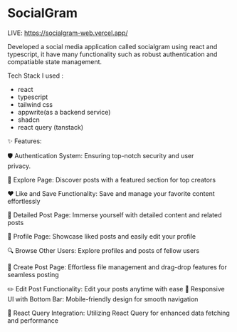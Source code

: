 
# SocialGram
LIVE: https://socialgram-web.vercel.app/

  

Developed a social media application called socialgram using react and typescript, it have many functionality such as robust authentication and compatiable state management.

Tech Stack I used : 
- react
- typescript
- tailwind css
- appwrite(as a backend service)
- shadcn 
- react query (tanstack)

✨ Features:

🛡️ Authentication System: Ensuring top-notch security and user   
    privacy.

🌟 Explore Page: Discover posts with a featured section for top creators

❤️ Like and Save Functionality: Save and manage your favorite content effortlessly

📝 Detailed Post Page: Immerse yourself with detailed content and related posts

👤 Profile Page: Showcase liked posts and easily edit your profile

🔍 Browse Other Users: Explore profiles and posts of fellow users

📸 Create Post Page: Effortless file management and drag-drop features for seamless posting

✏️ Edit Post Functionality: Edit your posts anytime with ease
📱 Responsive UI with Bottom Bar: Mobile-friendly design for smooth navigation

🔄 React Query Integration: Utilizing React Query for enhanced data fetching and performance





